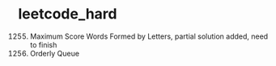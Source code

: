 # leetcode_hard

1255. Maximum Score Words Formed by Letters, partial solution added, need to finish <br>
899. Orderly Queue <br>
